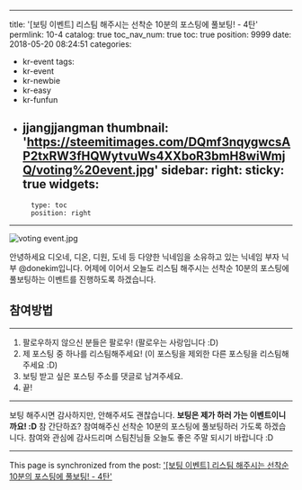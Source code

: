 
---
title: '[보팅 이벤트] 리스팀 해주시는 선착순 10분의 포스팅에 풀보팅! - 4탄'
permlink: 10-4
catalog: true
toc_nav_num: true
toc: true
position: 9999
date: 2018-05-20 08:24:51
categories:
- kr-event
tags:
- kr-event
- kr-newbie
- kr-easy
- kr-funfun
- jjangjjangman
thumbnail: 'https://steemitimages.com/DQmf3nqygwcsAP2txRW3fHQWytvuWs4XXboR3bmH8wiWmjQ/voting%20event.jpg'
sidebar:
    right:
        sticky: true
widgets:
    -
        type: toc
        position: right
---


![voting event.jpg](https://steemitimages.com/DQmf3nqygwcsAP2txRW3fHQWytvuWs4XXboR3bmH8wiWmjQ/voting%20event.jpg)

안녕하세요 디오네, 디온, 디원, 도네 등 다양한 닉네임을 소유하고 있는 닉네임 부자 닉부 @donekim입니다. 어제에 이어서 오늘도 리스팀 해주시는 선착순 10분의 포스팅에 풀보팅하는 이벤트를 진행하도록 하겠습니다. 

## 참여방법
***
1. 팔로우하지 않으신 분들은 팔로우! (팔로우는 사랑입니다 :D)
2. 제 포스팅 중 하나를 리스팀해주세요! (이 포스팅을 제외한 다른 포스팅을 리스팀해주세요 :D)
3. 보팅 받고 싶은 포스팅 주소를 댓글로 남겨주세요.
4. 끝!
***

보팅 해주시면 감사하지만, 안해주셔도 괜찮습니다. **보팅은 제가 하러 가는 이벤트이니까요! :D** 참 간단하죠? 참여해주신 선착순 10분의 포스팅에 풀보팅하러 가도록 하겠습니다. 참여와 관심에 감사드리며 스팀친님들 오늘도 좋은 주말 되시기 바랍니다 :D

- - -

This page is synchronized from the post: ['[보팅 이벤트] 리스팀 해주시는 선착순 10분의 포스팅에 풀보팅! - 4탄'](https://steemit.com/@donekim/10-4)
